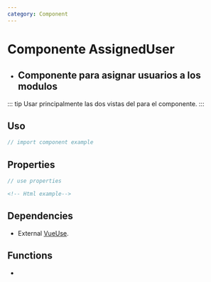 ```yaml
---
category: Component
---
```


# Componente AssignedUser

- ## Componente para asignar usuarios a los modulos

::: tip
Usar principalmente las dos vistas del para el componente.
:::

## Uso

```js
// import component example
```

## Properties

```ts
// use properties
```


```html
<!-- Html example-->
```

## Dependencies
- External [VueUse](https://vueuse.org/core/useasyncstate/).

## Functions
-

